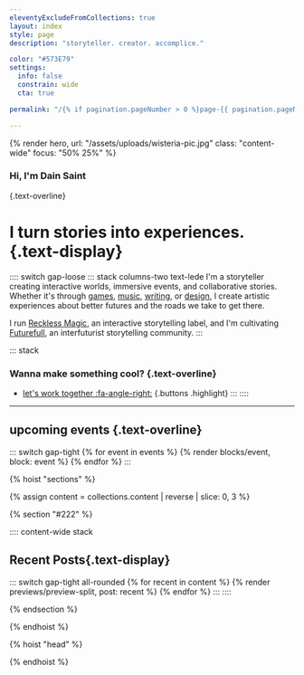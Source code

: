 ```yaml
---
eleventyExcludeFromCollections: true
layout: index
style: page
description: "storyteller. creator. accomplice."

color: "#573E79"
settings:
  info: false
  constrain: wide
  cta: true

permalink: "/{% if pagination.pageNumber > 0 %}page-{{ pagination.pageNumber }}/{% endif %}index.html"

---
```

{% render hero,
  url: "/assets/uploads/wisteria-pic.jpg"
  class: "content-wide"
  focus: "50% 25%"
%}

### Hi, I'm Dain Saint
{.text-overline}
# I turn stories into experiences. {.text-display}

:::: switch gap-loose
::: stack columns-two text-lede
I'm a storyteller creating interactive worlds, immersive events, and collaborative stories. Whether it's through [games](/games), [music](/music), [writing](/writing), or [design](/reckless-magic), I create artistic experiences about better futures and the roads we take to get there.

I run 
[Reckless Magic](/reckless-magic), 
an interactive storytelling label, and I'm cultivating 
[Futurefull](/futurefull), 
an interfuturist storytelling community.
:::

::: stack
### Wanna make something cool? {.text-overline}
* [let's work together :fa-angle-right:](/services)
{.buttons .highlight}
:::
::::

***

## upcoming events {.text-overline}

::: switch gap-tight
{% for event in events %}
{% render blocks/event, block: event %}
{% endfor %}
:::

{% hoist "sections" %}

{% assign content = collections.content | reverse | slice: 0, 3 %}

{% section "#222" %}

:::: content-wide stack
## Recent Posts{.text-display}

::: switch gap-tight all-rounded
{% for recent in content %}
{% render previews/preview-split, post: recent %}
{% endfor %}
:::
::::

{% endsection %}

{% endhoist %}


{% hoist "head" %}

<style type="text/css">
  #main {
    padding-block-end: 2rem;
  }
</style>

{% endhoist %}